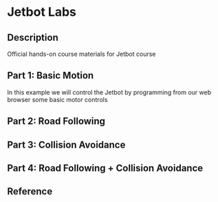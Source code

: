# Jetbot Labs

## Description

Official hands-on course materials for Jetbot course

## Part 1: Basic Motion

In this example we will control the Jetbot by programming from our web browser some basic motor controls

## Part 2: Road Following

## Part 3: Collision Avoidance

## Part 4: Road Following + Collision Avoidance

## Reference
